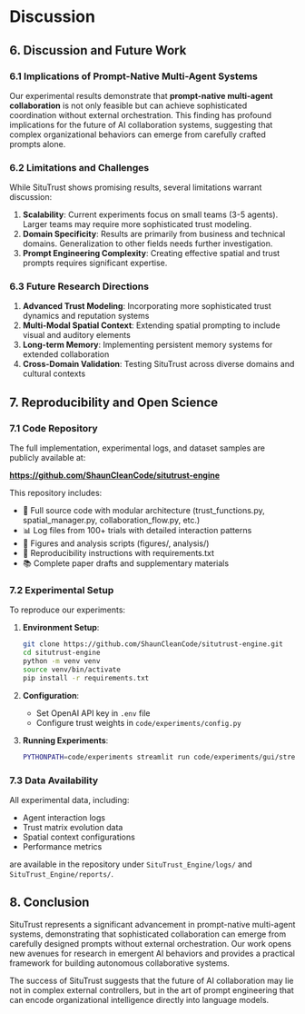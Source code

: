 # Discussion
 
## **6. Discussion and Future Work**

### **6.1 Implications of Prompt-Native Multi-Agent Systems**

Our experimental results demonstrate that **prompt-native multi-agent collaboration** is not only feasible but can achieve sophisticated coordination without external orchestration. This finding has profound implications for the future of AI collaboration systems, suggesting that complex organizational behaviors can emerge from carefully crafted prompts alone.

### **6.2 Limitations and Challenges**

While SituTrust shows promising results, several limitations warrant discussion:

1. **Scalability**: Current experiments focus on small teams (3-5 agents). Larger teams may require more sophisticated trust modeling.
2. **Domain Specificity**: Results are primarily from business and technical domains. Generalization to other fields needs further investigation.
3. **Prompt Engineering Complexity**: Creating effective spatial and trust prompts requires significant expertise.

### **6.3 Future Research Directions**

1. **Advanced Trust Modeling**: Incorporating more sophisticated trust dynamics and reputation systems
2. **Multi-Modal Spatial Context**: Extending spatial prompting to include visual and auditory elements
3. **Long-term Memory**: Implementing persistent memory systems for extended collaboration
4. **Cross-Domain Validation**: Testing SituTrust across diverse domains and cultural contexts

## **7. Reproducibility and Open Science**

### **7.1 Code Repository**

The full implementation, experimental logs, and dataset samples are publicly available at:

**https://github.com/ShaunCleanCode/situtrust-engine**

This repository includes:
- 🔧 Full source code with modular architecture (trust_functions.py, spatial_manager.py, collaboration_flow.py, etc.)
- 📊 Log files from 100+ trials with detailed interaction patterns
- 📁 Figures and analysis scripts (figures/, analysis/)
- 🧪 Reproducibility instructions with requirements.txt
- 📚 Complete paper drafts and supplementary materials

### **7.2 Experimental Setup**

To reproduce our experiments:

1. **Environment Setup**:
   ```bash
   git clone https://github.com/ShaunCleanCode/situtrust-engine.git
   cd situtrust-engine
   python -m venv venv
   source venv/bin/activate
   pip install -r requirements.txt
   ```

2. **Configuration**:
   - Set OpenAI API key in `.env` file
   - Configure trust weights in `code/experiments/config.py`

3. **Running Experiments**:
   ```bash
   PYTHONPATH=code/experiments streamlit run code/experiments/gui/streamlit_app.py
   ```

### **7.3 Data Availability**

All experimental data, including:
- Agent interaction logs
- Trust matrix evolution data
- Spatial context configurations
- Performance metrics

are available in the repository under `SituTrust_Engine/logs/` and `SituTrust_Engine/reports/`.

## **8. Conclusion**

SituTrust represents a significant advancement in prompt-native multi-agent systems, demonstrating that sophisticated collaboration can emerge from carefully designed prompts without external orchestration. Our work opens new avenues for research in emergent AI behaviors and provides a practical framework for building autonomous collaborative systems.

The success of SituTrust suggests that the future of AI collaboration may lie not in complex external controllers, but in the art of prompt engineering that can encode organizational intelligence directly into language models. 